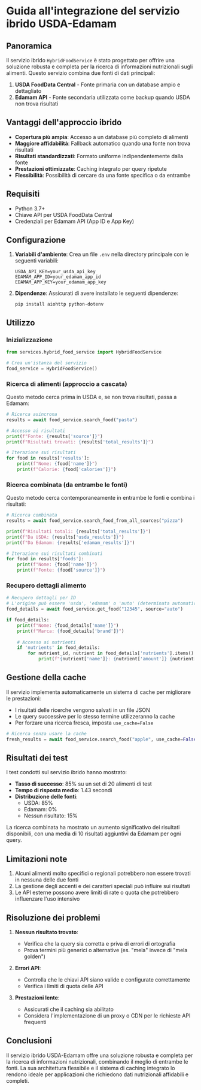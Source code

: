 # Guida all'integrazione del servizio ibrido USDA-Edamam

## Panoramica

Il servizio ibrido `HybridFoodService` è stato progettato per offrire una soluzione robusta e completa per la ricerca di informazioni nutrizionali sugli alimenti. Questo servizio combina due fonti di dati principali:

1. **USDA FoodData Central** - Fonte primaria con un database ampio e dettagliato
2. **Edamam API** - Fonte secondaria utilizzata come backup quando USDA non trova risultati

## Vantaggi dell'approccio ibrido

- **Copertura più ampia**: Accesso a un database più completo di alimenti
- **Maggiore affidabilità**: Fallback automatico quando una fonte non trova risultati
- **Risultati standardizzati**: Formato uniforme indipendentemente dalla fonte
- **Prestazioni ottimizzate**: Caching integrato per query ripetute
- **Flessibilità**: Possibilità di cercare da una fonte specifica o da entrambe

## Requisiti

- Python 3.7+
- Chiave API per USDA FoodData Central
- Credenziali per Edamam API (App ID e App Key)

## Configurazione

1. **Variabili d'ambiente**:
   Crea un file `.env` nella directory principale con le seguenti variabili:

   ```
   USDA_API_KEY=your_usda_api_key
   EDAMAM_APP_ID=your_edamam_app_id
   EDAMAM_APP_KEY=your_edamam_app_key
   ```

2. **Dipendenze**:
   Assicurati di avere installato le seguenti dipendenze:

   ```
   pip install aiohttp python-dotenv
   ```

## Utilizzo

### Inizializzazione

```python
from services.hybrid_food_service import HybridFoodService

# Crea un'istanza del servizio
food_service = HybridFoodService()
```

### Ricerca di alimenti (approccio a cascata)

Questo metodo cerca prima in USDA e, se non trova risultati, passa a Edamam:

```python
# Ricerca asincrona
results = await food_service.search_food("pasta")

# Accesso ai risultati
print(f"Fonte: {results['source']}")
print(f"Risultati trovati: {results['total_results']}")

# Iterazione sui risultati
for food in results['results']:
    print(f"Nome: {food['name']}")
    print(f"Calorie: {food['calories']}")
```

### Ricerca combinata (da entrambe le fonti)

Questo metodo cerca contemporaneamente in entrambe le fonti e combina i risultati:

```python
# Ricerca combinata
results = await food_service.search_food_from_all_sources("pizza")

print(f"Risultati totali: {results['total_results']}")
print(f"Da USDA: {results['usda_results']}")
print(f"Da Edamam: {results['edamam_results']}")

# Iterazione sui risultati combinati
for food in results['foods']:
    print(f"Nome: {food['name']}")
    print(f"Fonte: {food['source']}")
```

### Recupero dettagli alimento

```python
# Recupero dettagli per ID
# L'origine può essere 'usda', 'edamam' o 'auto' (determinata automaticamente)
food_details = await food_service.get_food("12345", source="auto")

if food_details:
    print(f"Nome: {food_details['name']}")
    print(f"Marca: {food_details['brand']}")
    
    # Accesso ai nutrienti
    if 'nutrients' in food_details:
        for nutrient_id, nutrient in food_details['nutrients'].items():
            print(f"{nutrient['name']}: {nutrient['amount']} {nutrient['unit']}")
```

## Gestione della cache

Il servizio implementa automaticamente un sistema di cache per migliorare le prestazioni:

- I risultati delle ricerche vengono salvati in un file JSON
- Le query successive per lo stesso termine utilizzeranno la cache
- Per forzare una ricerca fresca, imposta `use_cache=False`

```python
# Ricerca senza usare la cache
fresh_results = await food_service.search_food("apple", use_cache=False)
```

## Risultati dei test

I test condotti sul servizio ibrido hanno mostrato:

- **Tasso di successo**: 85% su un set di 20 alimenti di test
- **Tempo di risposta medio**: 1.43 secondi
- **Distribuzione delle fonti**:
  - USDA: 85%
  - Edamam: 0%
  - Nessun risultato: 15%

La ricerca combinata ha mostrato un aumento significativo dei risultati disponibili, con una media di 10 risultati aggiuntivi da Edamam per ogni query.

## Limitazioni note

1. Alcuni alimenti molto specifici o regionali potrebbero non essere trovati in nessuna delle due fonti
2. La gestione degli accenti e dei caratteri speciali può influire sui risultati
3. Le API esterne possono avere limiti di rate o quota che potrebbero influenzare l'uso intensivo

## Risoluzione dei problemi

1. **Nessun risultato trovato**:
   - Verifica che la query sia corretta e priva di errori di ortografia
   - Prova termini più generici o alternative (es. "mela" invece di "mela golden")

2. **Errori API**:
   - Controlla che le chiavi API siano valide e configurate correttamente
   - Verifica i limiti di quota delle API

3. **Prestazioni lente**:
   - Assicurati che il caching sia abilitato
   - Considera l'implementazione di un proxy o CDN per le richieste API frequenti

## Conclusioni

Il servizio ibrido USDA-Edamam offre una soluzione robusta e completa per la ricerca di informazioni nutrizionali, combinando il meglio di entrambe le fonti. La sua architettura flessibile e il sistema di caching integrato lo rendono ideale per applicazioni che richiedono dati nutrizionali affidabili e completi.
